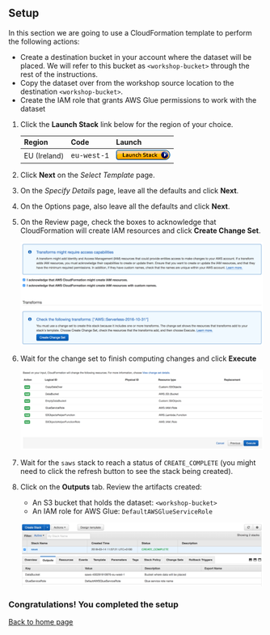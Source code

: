 ## Setup

In this section we are going to use a CloudFormation template to perform the following actions:  

* Create a destination bucket in your account where the dataset will be placed. We will refer to this bucket as `<workshop-bucket>` through the rest of the instructions.
* Copy the dataset over from the workshop source location to the destination  `<workshop-bucket>`. 
* Create the IAM role that grants AWS Glue permissions to work with the dataset


1. Click the **Launch Stack** link below for the region of your choice.

	Region| Code | Launch
	------|------|-------
	EU (Ireland) | <span style="font-family:'Courier';">eu-west-1</span> | [![Launch stack in eu-west-1](images/cfn-launch-stack.png)](https://console.aws.amazon.com/cloudformation/home?region=eu-west-1#/stacks/new?stackName=saws&templateURL=https://s3-eu-west-1.amazonaws.com/justdavid-serverless-analytics-workshop-eu-west-1/cfn/setup.yaml)

1. Click **Next** on the *Select Template* page.

1. On the *Specify Details* page, leave all the defaults and click **Next**.

1. On the Options page, also leave all the defaults and click **Next**.

1. On the Review page, check the boxes to acknowledge that CloudFormation will create IAM resources and click **Create Change Set**.

	![Acknowledge IAM Screenshot](images/0a-cfn-create-change-set.png)
    
 
1. Wait for the change set to finish computing changes and click **Execute**

	![Execute Change Set Screenshot](images/0b-cfn-execute-change-set.png)

1. Wait for the `saws` stack to reach a status of `CREATE_COMPLETE` (you might need to click the refresh button to see the stack being created). 

1. Click on the **Outputs** tab. Review the artifacts created: 
	* An S3 bucket that holds the dataset: `<workshop-bucket>`
	* An IAM role for AWS Glue: `DefaultAWSGlueServiceRole`

	![CloudFormation Outputs Screenshot](images/0c-cfn-outputs.png)


### Congratulations! You completed the setup

[Back to home page](README.md)


